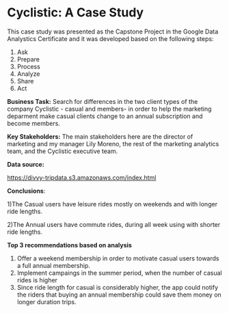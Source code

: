 # Cyclistic: A Case Study


This case study was presented as the Capstone Project in the Google Data Analystics Certificate and it was developed based on the following steps:
1. Ask
2. Prepare
3. Process
4. Analyze
5. Share
6. Act


**Business Task:** Search for differences in the two client types of the company Cyclistic - casual and members- in order to help the marketing deparment make casual clients change to an annual subscription and become members.

**Key Stakeholders:** The main stakeholders here are the director of marketing and my manager Lily Moreno, the rest of the marketing analytics team, and the Cyclistic executive team.

**Data source:**

https://divvy-tripdata.s3.amazonaws.com/index.html

**Conclusions**:

1)The Casual users have leisure rides mostly on weekends and with longer ride lengths.

2)The Annual users have commute rides, during all week using with shorter ride lengths.


**Top 3 recommendations based on analysis**

1) Offer a weekend membership in order to motivate casual users towards a full annual membership. 
2) Implement campaings in the summer period, when the number of casual rides is higher
3) Since ride length for casual is considerably higher, the app could notify the riders that buying an annual membership could save them money on longer duration trips.

